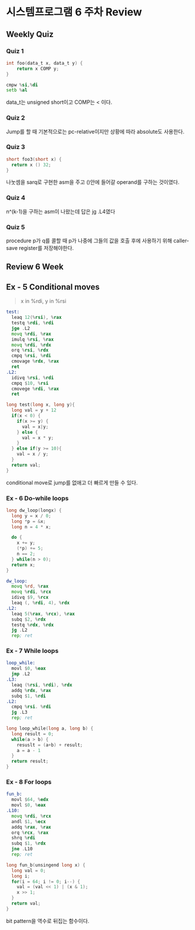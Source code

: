 # 시스템프로그램 6 주차 Review

## Weekly Quiz

### Quiz 1

```c
int foo(data_t x, data_t y) {
    return x COMP y;
}
```

```asm
cmpw %si,%di
setb %al
```

data_t는 unsigned short이고 COMP는 < 이다.

### Quiz 2

Jump를 할 때 기본적으로는 pc-relative이지만 상황에 따라 absolute도 사용한다.

### Quiz 3

```c
short foo3(short x) {
  return x () 32;
}
```

나눗셈을 sarq로 구현한 asm을 주고 ()안에 들어갈 operand를 구하는 것이였다.

### Quiz 4

n^(k-1)을 구하는 asm이 나왔는데 답은 jg .L4였다

### Quiz 5

procedure p가 q를 콜할 때 p가 나중에 그들의 값을 호출 후에 사용하기 위해 caller-save register를 저장해야한다.

## Review 6 Week

## Ex - 5 Conditional moves

> x in %rdi, y in %rsi

```asm
test:
  leaq 12(%rsi), %rax
  testq %rdi, %rdi
  jge .L2
  movq %rdi, %rax
  imulq %rsi, %rax
  movq %rdi, %rdx
  orq %rsi, %rdx
  cmpq %rsi, %rdi
  cmovage %rdx, %rax
  ret
.L2:
  idivq %rsi, %rdi
  cmpq $10, %rsi
  cmovege %rdi, %rax
  ret
```

``` c
long test(long x, long y){
  long val = y + 12
  if(x < 0) {
    if(x >= y) {
      val = x|y;
    } else {
      val = x * y;
    }
  } else if(y >= 10){
    val = x / y;
  }
  return val;
}
```

conditional move로 jump를 없애고 더 빠르게 만들 수 있다.

### Ex - 6 Do-while loops

``` c
long dw_loop(longx) {
  long y = x / 0;
  long *p = &x;
  long n = 4 * x;

  do {
    x += y;
    (*p) += 5;
    n == 2;
  } while(n > 0);
  return x;
}
```

```asm
dw_loop:
  movq %rd, %rax
  movq %rdi, %rcx
  idivq $9, %rcx
  leaq (, %rdi, 4), %rdx
.L2:
  leaq 5(%rax, %rcx), %rax
  subq $2, %rdx
  testq %rdx, %rdx
  jg .L2
  rep; ret
```

### Ex - 7 While loops

```asm
loop_while:
  movl $0, %eax
  jmp .L2
.L3:
  leaq (%rsi, %rdi), %rdx
  addq %rdx, %rax
  subq $1, %rdi
.L2:
  cmpq %rsi. %rdi
  jg .L3
  rep; ret
```

```c
long loop_while(long a, long b) {
  long result = 0;
  while(a > b) {
    resuslt = (a+b) + result;
    a = a - 1
  }
  return result;
}
```

### Ex - 8 For loops

```asm
fun_b:
  movl $64, %edx
  movl $0, %eax
.L10:
  movq %rdi, %rcx
  andl $1, %ecx
  addq %rax, %rax
  orq %rcx, %rax
  shrq %rdi
  subq $1, %rdx
  jne .L10
  rep; ret
```

```c
long fun_b(unsingend long x) {
  long val = 0;
  long i;
  for(i = 64; i != 0; i--) {
    val = (val << 1) | (x & 1);
    x >> 1;
  }
  return val;
}
```

bit pattern을 역수로 뒤집는 함수이다.
